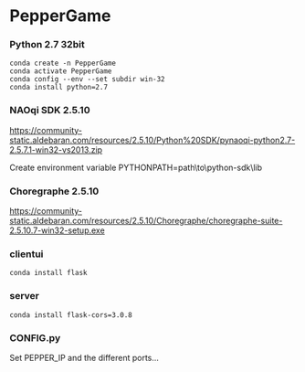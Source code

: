# PepperGame

### Python 2.7 32bit

```
conda create -n PepperGame
conda activate PepperGame
conda config --env --set subdir win-32
conda install python=2.7
```

### NAOqi SDK 2.5.10

https://community-static.aldebaran.com/resources/2.5.10/Python%20SDK/pynaoqi-python2.7-2.5.7.1-win32-vs2013.zip

Create environment variable PYTHONPATH=path\to\python-sdk\lib


### Choregraphe 2.5.10

https://community-static.aldebaran.com/resources/2.5.10/Choregraphe/choregraphe-suite-2.5.10.7-win32-setup.exe

### clientui

```
conda install flask
```


### server

```
conda install flask-cors=3.0.8
```

### CONFIG.py

Set PEPPER_IP and the different ports...


